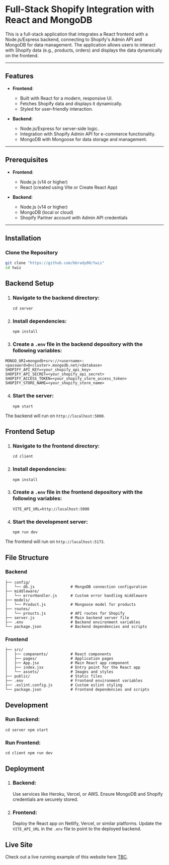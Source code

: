 # Full-Stack Shopify Integration with React and MongoDB

This is a full-stack application that integrates a React frontend with a Node.js/Express backend, connecting to Shopify's Admin API and MongoDB for data management. The application allows users to interact with Shopify data (e.g., products, orders) and displays the data dynamically on the frontend.

---

## Features

- **Frontend**:

  - Built with React for a modern, responsive UI.
  - Fetches Shopify data and displays it dynamically.
  - Styled for user-friendly interaction.

- **Backend**:
  - Node.js/Express for server-side logic.
  - Integration with Shopify Admin API for e-commerce functionality.
  - MongoDB with Mongoose for data storage and management.

---

## Prerequisites

- **Frontend**:

  - Node.js (v14 or higher)
  - React (created using Vite or Create React App)

- **Backend**:
  - Node.js (v14 or higher)
  - MongoDB (local or cloud)
  - Shopify Partner account with Admin API credentials

---

## Installation

### Clone the Repository

```bash
git clone "https://github.com/bbrady00/twiz"
cd twiz
```

## Backend Setup

1. ### Navigate to the backend directory:

   `cd server`

2. ### Install dependencies:

   `npm install`

3. ### Create a `.env` file in the backend depository with the following variables:

```PORT=5000
MONGO_URI=mongodb+srv://<username>:<password>@<cluster>.mongodb.net/<database>
SHOPIFY_API_KEY=<your_shopify_api_key>
SHOPIFY_API_SECRET=<your_shopify_api_secret>
SHOPIFY_ACCESS_TOKEN=<your_shopify_store_access_token>
SHOPIFY_STORE_NAME=<your_shopify_store_name>
```

4. ### Start the server:
   `npm start`

The backend will run on `http://localhost:5000`.

## Frontend Setup

1. ### Navigate to the frontend directory:

   `cd client`

2. ### Install dependencies:

   `npm install`

3. ### Create a `.env` file in the frontend depository with the following variables:

   `VITE_API_URL=http://localhost:5000`

4. ### Start the development server:
   `npm run dev`

The frontend will run on `http://localhost:5173`.

## File Structure

### Backend

```server/
├── config/
│   └── db.js                # MongoDB connection configuration
├── middleware/
│   └── errorHandler.js      # Custom error handling middleware
├── models/
│   └── Product.js           # Mongoose model for products
├── routes/
│   └── proucts.js           # API routes for Shopify
├── server.js                # Main backend server file
├── .env                     # Backend environment variables
└── package.json             # Backend dependencies and scripts
```

### Frontend

```client/
├── src/
│   ├── components/          # React components
│   ├── pages/               # Application pages
│   ├── App.jsx              # Main React app component
│   ├── index.jsx            # Entry point for the React app
│   └── assets/              # Images and styles
├── public/                  # Static files
├── .env                     # Frontend environment variables
├── .eslint.config.js        # Custom eslint styling
└── package.json             # Frontend dependencies and scripts
```

## Development

### Run Backend:

`cd server
npm start`

### Run Frontend:

`cd client
npm run dev
`

## Deployment

1. ### Backend:

   Use services like Heroku, Vercel, or AWS.
   Ensure MongoDB and Shopify credentials are securely stored.

2. ### Frontend:

   Deploy the React app on Netlify, Vercel, or similar platforms.
   Update the `VITE_API_URL` in the `.env` file to point to the deployed backend.

## Live Site

Check out a live running example of this website here [TBC](TBC).
